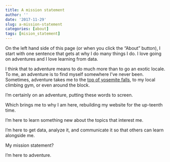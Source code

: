 ```yaml
---
title: A mission statement
author: ''
date: '2017-11-29'
slug: a-mission-statement
categories: [about]
tags: [mision_statement]
---
```


On the left hand side of this page (or when you click the “About” button), I start with one sentence that gets at why I do many things I do. I love going on adventures and I love learning from data. 

I think that to adventure means to do much more than to go an exotic locale. To me, an adventure is to find myself somewhere I’ve never been. Sometimes, adventure takes me to the [top of yosemite falls](https://www.instagram.com/p/BcGek6DFIEe/), to my local climbing gym, or even around the block. 

I’m certainly on an adventure, putting these words to screen. 

Which brings me to why I am here, rebuilding my website for the up-teenth time.

I’m here to learn something new about the topics that interest me. 

I’m here to get data, analyze it, and communicate it so that others can learn alongside me. 

My mission statement?

I’m here to adventure.
